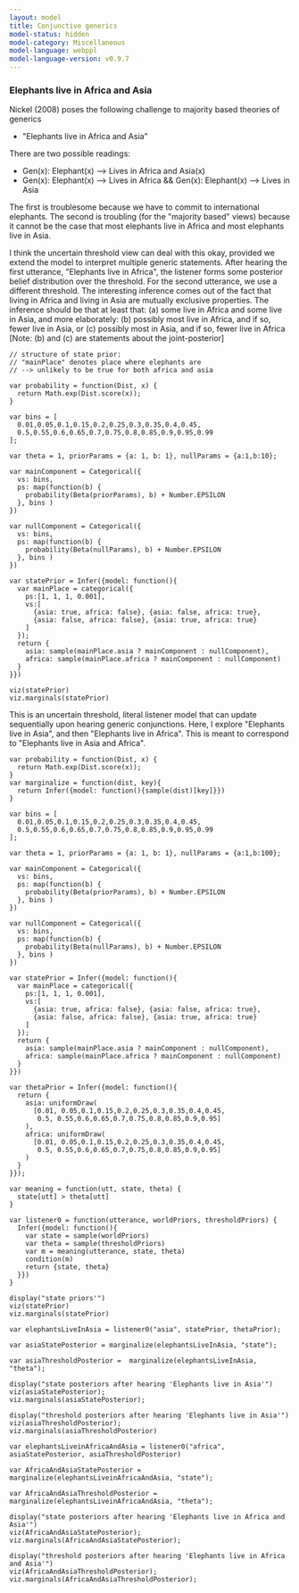 ```yaml
---
layout: model
title: Conjunctive generics
model-status: hidden
model-category: Miscellaneous
model-language: webppl
model-language-version: v0.9.7
---
```


### Elephants live in Africa and Asia

Nickel (2008) poses the following challenge to majority based theories of generics
- "Elephants live in Africa and Asia"

There are two possible readings:
- Gen(x): Elephant(x) --> Lives in Africa and Asia(x)
- Gen(x): Elephant(x) --> Lives in Africa && Gen(x): Elephant(x) --> Lives in Asia

The first is troublesome because we have to commit to international elephants.
The second is troubling (for the "majority based" views) because it cannot be the case that most elephants live in Africa and most elephants live in Asia.

I think the uncertain threshold view can deal with this okay, provided we extend the model to interpret multiple generic statements.
After hearing the first utterance, "Elephants live in Africa", the listener forms some posterior belief distribution over the threshold.
For the second utterance, we use a different threshold.
The interesting inference comes out of the fact that living in Africa and living in Asia are mutually exclusive properties.
The inference should be that at least that:
(a) some live in Africa and some live in Asia, and more elaborately:
(b) possibly most live in Africa, and if so, fewer live in Asia, or
(c) possibly most in Asia, and if so, fewer live in Africa  
[Note: (b) and (c) are statements about the joint-posterior]



~~~~
// structure of state prior:
// "mainPlace" denotes place where elephants are
// --> unlikely to be true for both africa and asia

var probability = function(Dist, x) {
  return Math.exp(Dist.score(x));
}

var bins = [
  0.01,0.05,0.1,0.15,0.2,0.25,0.3,0.35,0.4,0.45,
  0.5,0.55,0.6,0.65,0.7,0.75,0.8,0.85,0.9,0.95,0.99
];

var theta = 1, priorParams = {a: 1, b: 1}, nullParams = {a:1,b:10};

var mainComponent = Categorical({
  vs: bins,
  ps: map(function(b) {
    probability(Beta(priorParams), b) + Number.EPSILON
  }, bins )
})

var nullComponent = Categorical({
  vs: bins,
  ps: map(function(b) {
    probability(Beta(nullParams), b) + Number.EPSILON
  }, bins )
})

var statePrior = Infer({model: function(){
  var mainPlace = categorical({
    ps:[1, 1, 1, 0.001],
    vs:[
      {asia: true, africa: false}, {asia: false, africa: true},
      {asia: false, africa: false}, {asia: true, africa: true}
    ]
  });
  return {
    asia: sample(mainPlace.asia ? mainComponent : nullComponent),
    africa: sample(mainPlace.africa ? mainComponent : nullComponent)
  }
}})

viz(statePrior)
viz.marginals(statePrior)
~~~~

This is an uncertain threshold, literal listener model that can update sequentially upon hearing generic conjunctions.
Here, I explore "Elephants live in Asia", and then "Elephants live in Africa".
This is meant to correspond to "Elephants live in Asia and Africa".

~~~~
var probability = function(Dist, x) {
  return Math.exp(Dist.score(x));
}
var marginalize = function(dist, key){
  return Infer({model: function(){sample(dist)[key]}})
}

var bins = [
  0.01,0.05,0.1,0.15,0.2,0.25,0.3,0.35,0.4,0.45,
  0.5,0.55,0.6,0.65,0.7,0.75,0.8,0.85,0.9,0.95,0.99
];

var theta = 1, priorParams = {a: 1, b: 1}, nullParams = {a:1,b:100};

var mainComponent = Categorical({
  vs: bins,
  ps: map(function(b) {
    probability(Beta(priorParams), b) + Number.EPSILON
  }, bins )
})

var nullComponent = Categorical({
  vs: bins,
  ps: map(function(b) {
    probability(Beta(nullParams), b) + Number.EPSILON
  }, bins )
})

var statePrior = Infer({model: function(){
  var mainPlace = categorical({
    ps:[1, 1, 1, 0.001],
    vs:[
      {asia: true, africa: false}, {asia: false, africa: true},
      {asia: false, africa: false}, {asia: true, africa: true}
    ]
  });
  return {
    asia: sample(mainPlace.asia ? mainComponent : nullComponent),
    africa: sample(mainPlace.africa ? mainComponent : nullComponent)
  }
}})

var thetaPrior = Infer({model: function(){
  return {
    asia: uniformDraw(
      [0.01, 0.05,0.1,0.15,0.2,0.25,0.3,0.35,0.4,0.45,
       0.5, 0.55,0.6,0.65,0.7,0.75,0.8,0.85,0.9,0.95]
    ),
    africa: uniformDraw(
      [0.01, 0.05,0.1,0.15,0.2,0.25,0.3,0.35,0.4,0.45,
       0.5, 0.55,0.6,0.65,0.7,0.75,0.8,0.85,0.9,0.95]
    )
  }
}});

var meaning = function(utt, state, theta) {
  state[utt] > theta[utt]
}

var listener0 = function(utterance, worldPriors, thresholdPriors) {
  Infer({model: function(){
    var state = sample(worldPriors)
    var theta = sample(thresholdPriors)
    var m = meaning(utterance, state, theta)
    condition(m)
    return {state, theta}
  }})
}

display("state priors'")
viz(statePrior)
viz.marginals(statePrior)

var elephantsLiveInAsia = listener0("asia", statePrior, thetaPrior);

var asiaStatePosterior = marginalize(elephantsLiveInAsia, "state");

var asiaThresholdPosterior =  marginalize(elephantsLiveInAsia, "theta");

display("state posteriors after hearing 'Elephants live in Asia'")
viz(asiaStatePosterior);
viz.marginals(asiaStatePosterior);

display("threshold posteriors after hearing 'Elephants live in Asia'")
viz(asiaThresholdPosterior);
viz.marginals(asiaThresholdPosterior)

var elephantsLiveinAfricaAndAsia = listener0("africa", asiaStatePosterior, asiaThresholdPosterior)

var AfricaAndAsiaStatePosterior = marginalize(elephantsLiveinAfricaAndAsia, "state");

var AfricaAndAsiaThresholdPosterior =  marginalize(elephantsLiveinAfricaAndAsia, "theta");

display("state posteriors after hearing 'Elephants live in Africa and Asia'")
viz(AfricaAndAsiaStatePosterior);
viz.marginals(AfricaAndAsiaStatePosterior);

display("threshold posteriors after hearing 'Elephants live in Africa and Asia'")
viz(AfricaAndAsiaThresholdPosterior);
viz.marginals(AfricaAndAsiaThresholdPosterior);
~~~~

